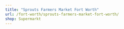 ```yaml
---
title: "Sprouts Farmers Market Fort Worth"
url: /fort-worth/sprouts-farmers-market-fort-worth/
shop: Supermarkt
---
```

